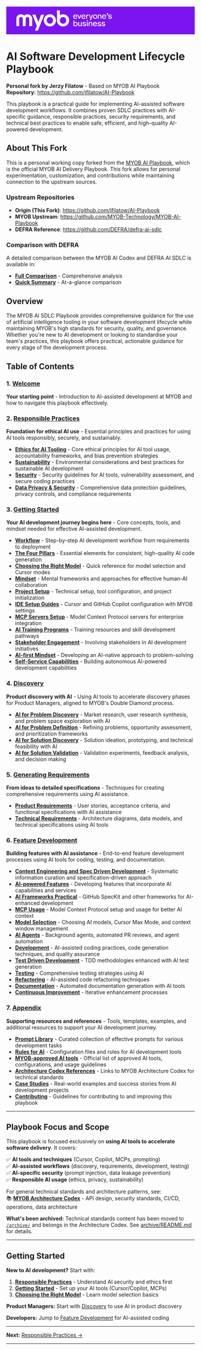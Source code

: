 
![](assets/images/myob-banner.png)

# AI Software Development Lifecycle Playbook

**Personal fork by Jerzy Filatow** - Based on MYOB AI Playbook  
**Repository:** https://github.com/jfilatow/AI-Playbook

This playbook is a practical guide for implementing AI-assisted software development workflows. It combines proven SDLC practices with AI-specific guidance, responsible practices, security requirements, and technical best practices to enable safe, efficient, and high-quality AI-powered development.

## About This Fork

This is a personal working copy forked from the [MYOB AI Playbook](https://github.com/MYOB-Technology/MYOB-AI-Playbook), which is the official MYOB AI Delivery Playbook. This fork allows for personal experimentation, customization, and contributions while maintaining connection to the upstream sources.

### Upstream Repositories
- **Origin (This Fork)**: https://github.com/jfilatow/AI-Playbook
- **MYOB Upstream**: https://github.com/MYOB-Technology/MYOB-AI-Playbook
- **DEFRA Reference**: https://github.com/DEFRA/defra-ai-sdlc

### Comparison with DEFRA
A detailed comparison between the MYOB AI Codex and DEFRA AI SDLC is available in:
- **[Full Comparison](MYOB_vs_DEFRA_Comparison.md)** - Comprehensive analysis
- **[Quick Summary](COMPARISON_SUMMARY.md)** - At-a-glance comparison

## Overview

The MYOB AI SDLC Playbook provides comprehensive guidance for the use of artificial intelligence tooling in your software development lifecycle while maintaining MYOB's high standards for security, quality, and governance. Whether you're new to AI development or looking to standardise your team's practices, this playbook offers practical, actionable guidance for every stage of the development process.

## Table of Contents

### 1. [Welcome](README.md)
**Your starting point** - Introduction to AI-assisted development at MYOB and how to navigate this playbook effectively.

### 2. [Responsible Practices](pages/responsible-practices/README.md)
**Foundation for ethical AI use** - Essential principles and practices for using AI tools responsibly, securely, and sustainably.

- **[Ethics for AI Tooling](pages/responsible-practices/ethics.md)** - Core ethical principles for AI tool usage, accountability frameworks, and bias prevention strategies
- **[Sustainability](pages/responsible-practices/sustainability.md)** - Environmental considerations and best practices for sustainable AI development
- **[Security](pages/responsible-practices/security.md)** - Security guidelines for AI tools, vulnerability assessment, and secure coding practices
- **[Data Privacy & Security](pages/responsible-practices/data-privacy-security.md)** - Comprehensive data protection guidelines, privacy controls, and compliance requirements

### 3. [Getting Started](pages/getting-started/README.md)
**Your AI development journey begins here** - Core concepts, tools, and mindset needed for effective AI-assisted development.

- **[Workflow](pages/getting-started/workflow.md)** - Step-by-step AI development workflow from requirements to deployment
- **[The Four Pillars](pages/getting-started/the-four-pillars.md)** - Essential elements for consistent, high-quality AI code generation
- **[Choosing the Right Model](pages/getting-started/choosing-the-right-model.md)** - Quick reference for model selection and Cursor modes
- **[Mindset](pages/getting-started/ai-working-mindset.md)** - Mental frameworks and approaches for effective human-AI collaboration
- **[Project Setup](pages/getting-started/project-setup.md)** - Technical setup, tool configuration, and project initialization
- **[IDE Setup Guides](pages/getting-started/ide-setup/)** - Cursor and GitHub Copilot configuration with MYOB settings
- **[MCP Servers Setup](pages/getting-started/mcp-servers-setup.md)** - Model Context Protocol servers for enterprise integration
- **[AI Training Programs](pages/getting-started/ai-training-programs.md)** - Training resources and skill development pathways
- **[Stakeholder Engagement](pages/getting-started/stakeholder-engagement.md)** - Involving stakeholders in AI development initiatives
- **[AI-first Mindset](pages/getting-started/ai-first-mindset.md)** - Developing an AI-native approach to problem-solving
- **[Self-Service Capabilities](pages/getting-started/self-service-capabilities.md)** - Building autonomous AI-powered development capabilities

### 4. [Discovery](pages/discovery/README.md)
**Product discovery with AI** - Using AI tools to accelerate discovery phases for Product Managers, aligned to MYOB's Double Diamond process.

- **[AI for Problem Discovery](pages/discovery/ai-for-problem-discovery.md)** - Market research, user research synthesis, and problem space exploration with AI
- **[AI for Problem Definition](pages/discovery/ai-for-problem-definition.md)** - Refining problems, opportunity assessment, and prioritization frameworks
- **[AI for Solution Discovery](pages/discovery/ai-for-solution-discovery.md)** - Solution ideation, prototyping, and technical feasibility with AI
- **[AI for Solution Validation](pages/discovery/ai-for-solution-validation.md)** - Validation experiments, feedback analysis, and decision making

### 5. [Generating Requirements](pages/generating-requirements/README.md)
**From ideas to detailed specifications** - Techniques for creating comprehensive requirements using AI assistance.

- **[Product Requirements](pages/generating-requirements/product-requirements.md)** - User stories, acceptance criteria, and functional specifications with AI assistance
- **[Technical Requirements](pages/generating-requirements/technical-requirements.md)** - Architecture diagrams, data models, and technical specifications using AI tools

### 6. [Feature Development](pages/feature-development/README.md)
**Building features with AI assistance** - End-to-end feature development processes using AI tools for coding, testing, and documentation.

- **[Context Engineering and Spec Driven Development](pages/feature-development/context-engineering-spec-driven-development.md)** - Systematic information curation and specification-driven approach
- **[AI-powered Features](pages/feature-development/ai-powered-features.md)** - Developing features that incorporate AI capabilities and services
- **[AI Frameworks Practical](pages/feature-development/ai-frameworks-practical.md)** - GitHub SpecKit and other frameworks for AI-enhanced development
- **[MCP Usage](pages/feature-development/mcp-usage.md)** - Model Context Protocol setup and usage for better AI context
- **[Model Selection](pages/feature-development/model-selection.md)** - Choosing AI models, Cursor Max Mode, and context window management
- **[AI Agents](pages/feature-development/ai-agents.md)** - Background agents, automated PR reviews, and agent automation
- **[Development](pages/feature-development/development.md)** - AI-assisted coding practices, code generation techniques, and quality assurance
- **[Test Driven Development](pages/feature-development/test-driven-development.md)** - TDD methodologies enhanced with AI test generation
- **[Testing](pages/feature-development/testing.md)** - Comprehensive testing strategies using AI
- **[Refactoring](pages/feature-development/refactoring.md)** - AI-assisted code refactoring techniques
- **[Documentation](pages/feature-development/documentation.md)** - Automated documentation generation with AI tools
- **[Continuous Improvement](pages/feature-development/continuous-improvement.md)** - Iterative enhancement processes

### 7. [Appendix](pages/appendix/README.md)
**Supporting resources and references** - Tools, templates, examples, and additional resources to support your AI development journey.

- **[Prompt Library](pages/appendix/prompt-library/README.md)** - Curated collection of effective prompts for various development tasks
- **[Rules for AI](pages/appendix/rules-for-ai/README.md)** - Configuration files and rules for AI development tools
- **[MYOB‑approved AI tools](pages/appendix/MYOB-approved-tools.md)** - Official list of approved AI tools, configurations, and usage guidelines
- **[Architecture Codex References](pages/appendix/architecture-codex-references.md)** - Links to MYOB Architecture Codex for technical standards
- **[Case Studies](pages/appendix/case-studies.md)** - Real-world examples and success stories from AI development projects
- **[Contributing](pages/appendix/CONTRIBUTING.md)** - Guidelines for contributing to and improving this playbook

---

## Playbook Focus and Scope

This playbook is focused exclusively on **using AI tools to accelerate software delivery**. It covers:

✅ **AI tools and techniques** (Cursor, Copilot, MCPs, prompting)  
✅ **AI-assisted workflows** (discovery, requirements, development, testing)  
✅ **AI-specific security** (prompt injection, data leakage prevention)  
✅ **Responsible AI usage** (ethics, privacy, sustainability)

For general technical standards and architecture patterns, see:  
📚 **[MYOB Architecture Codex](pages/appendix/architecture-codex-references.md)** - API design, security standards, CI/CD, operations, data architecture

**What's been archived:** Technical standards content has been moved to [`/archive/`](archive/) and belongs in the Architecture Codex. See [archive/README.md](archive/README.md) for details.

---

## Getting Started

**New to AI development?** Start with:
1. **[Responsible Practices](pages/responsible-practices/README.md)** - Understand AI security and ethics first
2. **[Getting Started](pages/getting-started/README.md)** - Set up your AI tools (Cursor/Copilot, MCPs)
3. **[Choosing the Right Model](pages/getting-started/choosing-the-right-model.md)** - Learn model selection basics

**Product Managers:** Start with [Discovery](pages/discovery/README.md) to use AI in product discovery

**Developers:** Jump to [Feature Development](pages/feature-development/README.md) for AI-assisted coding

---

**Next:** [Responsible Practices →](pages/responsible-practices/README.md)

---
